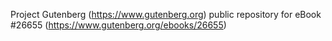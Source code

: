 Project Gutenberg (https://www.gutenberg.org) public repository for eBook #26655 (https://www.gutenberg.org/ebooks/26655)
